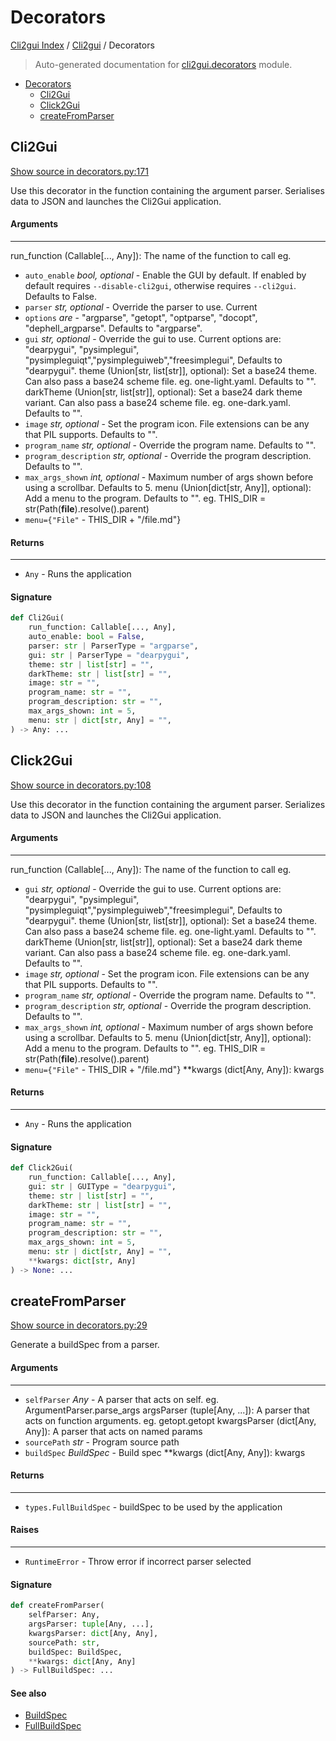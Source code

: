 # Decorators

[Cli2gui Index](../README.md#cli2gui-index) / [Cli2gui](./index.md#cli2gui) / Decorators

> Auto-generated documentation for [cli2gui.decorators](../../../cli2gui/decorators.py) module.

- [Decorators](#decorators)
  - [Cli2Gui](#cli2gui)
  - [Click2Gui](#click2gui)
  - [createFromParser](#createfromparser)

## Cli2Gui

[Show source in decorators.py:171](../../../cli2gui/decorators.py#L171)

Use this decorator in the function containing the argument parser.
Serialises data to JSON and launches the Cli2Gui application.

#### Arguments

----
 run_function (Callable[..., Any]): The name of the function to call eg.
 - `auto_enable` *bool, optional* - Enable the GUI by default. If enabled by
 default requires `--disable-cli2gui`, otherwise requires `--cli2gui`.
 Defaults to False.
 - `parser` *str, optional* - Override the parser to use. Current
 - `options` *are* - "argparse", "getopt", "optparse", "docopt",
 "dephell_argparse". Defaults to "argparse".
 - `gui` *str, optional* - Override the gui to use. Current options are:
 "dearpygui", "pysimplegui", "pysimpleguiqt","pysimpleguiweb","freesimplegui",
 Defaults to "dearpygui".
 theme (Union[str, list[str]], optional): Set a base24 theme. Can
 also pass a base24 scheme file. eg. one-light.yaml. Defaults to "".
 darkTheme (Union[str, list[str]], optional): Set a base24 dark
 theme variant. Can also pass a base24 scheme file. eg. one-dark.yaml.
 Defaults to "".
 - `image` *str, optional* - Set the program icon. File
 extensions can be any that PIL supports. Defaults to "".
 - `program_name` *str, optional* - Override the program name.
 Defaults to "".
 - `program_description` *str, optional* - Override the program
 description. Defaults to "".
 - `max_args_shown` *int, optional* - Maximum number of args shown before
 using a scrollbar. Defaults to 5.
 menu (Union[dict[str, Any]], optional): Add a menu to the program.
 Defaults to "". eg. THIS_DIR = str(Path(__file__).resolve().parent)
 - `menu={"File"` - THIS_DIR + "/file.md"}

#### Returns

-------
 - `Any` - Runs the application

#### Signature

```python
def Cli2Gui(
    run_function: Callable[..., Any],
    auto_enable: bool = False,
    parser: str | ParserType = "argparse",
    gui: str | ParserType = "dearpygui",
    theme: str | list[str] = "",
    darkTheme: str | list[str] = "",
    image: str = "",
    program_name: str = "",
    program_description: str = "",
    max_args_shown: int = 5,
    menu: str | dict[str, Any] = "",
) -> Any: ...
```



## Click2Gui

[Show source in decorators.py:108](../../../cli2gui/decorators.py#L108)

Use this decorator in the function containing the argument parser.
Serializes data to JSON and launches the Cli2Gui application.

#### Arguments

----
 run_function (Callable[..., Any]): The name of the function to call eg.
 - `gui` *str, optional* - Override the gui to use. Current options are:
 "dearpygui", "pysimplegui", "pysimpleguiqt","pysimpleguiweb","freesimplegui",
 Defaults to "dearpygui".
 theme (Union[str, list[str]], optional): Set a base24 theme. Can
 also pass a base24 scheme file. eg. one-light.yaml. Defaults to "".
 darkTheme (Union[str, list[str]], optional): Set a base24 dark
 theme variant. Can also pass a base24 scheme file. eg. one-dark.yaml.
 Defaults to "".
 - `image` *str, optional* - Set the program icon. File
 extensions can be any that PIL supports. Defaults to "".
 - `program_name` *str, optional* - Override the program name.
 Defaults to "".
 - `program_description` *str, optional* - Override the program
 description. Defaults to "".
 - `max_args_shown` *int, optional* - Maximum number of args shown before
 using a scrollbar. Defaults to 5.
 menu (Union[dict[str, Any]], optional): Add a menu to the program.
 Defaults to "". eg. THIS_DIR = str(Path(__file__).resolve().parent)
 - `menu={"File"` - THIS_DIR + "/file.md"}
 **kwargs (dict[Any, Any]): kwargs

#### Returns

-------
 - `Any` - Runs the application

#### Signature

```python
def Click2Gui(
    run_function: Callable[..., Any],
    gui: str | GUIType = "dearpygui",
    theme: str | list[str] = "",
    darkTheme: str | list[str] = "",
    image: str = "",
    program_name: str = "",
    program_description: str = "",
    max_args_shown: int = 5,
    menu: str | dict[str, Any] = "",
    **kwargs: dict[str, Any]
) -> None: ...
```



## createFromParser

[Show source in decorators.py:29](../../../cli2gui/decorators.py#L29)

Generate a buildSpec from a parser.

#### Arguments

----
 - `selfParser` *Any* - A parser that acts on self. eg. ArgumentParser.parse_args
 argsParser (tuple[Any, ...]): A parser that acts on function
 arguments. eg. getopt.getopt
 kwargsParser (dict[Any, Any]): A parser that acts on named params
 - `sourcePath` *str* - Program source path
 - `buildSpec` *BuildSpec* - Build spec
 **kwargs (dict[Any, Any]): kwargs

#### Returns

-------
 - `types.FullBuildSpec` - buildSpec to be used by the application

#### Raises

------
 - `RuntimeError` - Throw error if incorrect parser selected

#### Signature

```python
def createFromParser(
    selfParser: Any,
    argsParser: tuple[Any, ...],
    kwargsParser: dict[Any, Any],
    sourcePath: str,
    buildSpec: BuildSpec,
    **kwargs: dict[Any, Any]
) -> FullBuildSpec: ...
```

#### See also

- [BuildSpec](./types.md#buildspec)
- [FullBuildSpec](./types.md#fullbuildspec)